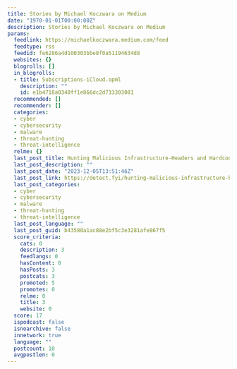 ```yaml
---
title: Stories by Michael Koczwara on Medium
date: "1970-01-01T00:00:00Z"
description: Stories by Michael Koczwara on Medium
params:
  feedlink: https://michaelkoczwara.medium.com/feed
  feedtype: rss
  feedid: fe6286a4d100303bbe8f0a51194634d8
  websites: {}
  blogrolls: []
  in_blogrolls:
  - title: Subscriptions-iCloud.opml
    description: ""
    id: e1b4718a0340ff1e866dc2d733303081
  recommended: []
  recommender: []
  categories:
  - cyber
  - cybersecurity
  - malware
  - threat-hunting
  - threat-intelligence
  relme: {}
  last_post_title: Hunting Malicious Infrastructure-Headers and Hardcoded/Static Strings
  last_post_description: ""
  last_post_date: "2023-12-05T13:51:46Z"
  last_post_link: https://detect.fyi/hunting-malicious-infrastructure-headers-and-hardcoded-static-strings-2d7bb4e46d64?source=rss-cacb9c1b6e0c------2
  last_post_categories:
  - cyber
  - cybersecurity
  - malware
  - threat-hunting
  - threat-intelligence
  last_post_language: ""
  last_post_guid: b43580a1ac88e2bf5c3e3281afe867f5
  score_criteria:
    cats: 0
    description: 3
    feedlangs: 0
    hasContent: 0
    hasPosts: 3
    postcats: 3
    promoted: 5
    promotes: 0
    relme: 0
    title: 3
    website: 0
  score: 17
  ispodcast: false
  isnoarchive: false
  innetwork: true
  language: ""
  postcount: 10
  avgpostlen: 0
---
```

